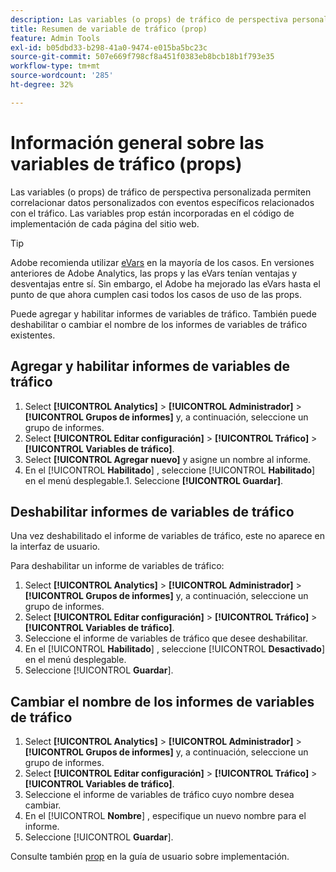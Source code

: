 ```yaml
---
description: Las variables (o props) de tráfico de perspectiva personalizada permiten correlacionar datos personalizados con eventos específicos relacionados con el tráfico. Las variables prop están incorporadas en el código de implementación de cada página del sitio web.
title: Resumen de variable de tráfico (prop)
feature: Admin Tools
exl-id: b05dbd33-b298-41a0-9474-e015ba5bc23c
source-git-commit: 507e669f798cf8a451f0383eb8bcb18b1f793e35
workflow-type: tm+mt
source-wordcount: '285'
ht-degree: 32%

---
```


# Información general sobre las variables de tráfico (props)

Las variables (o props) de tráfico de perspectiva personalizada permiten correlacionar datos personalizados con eventos específicos relacionados con el tráfico. Las variables prop están incorporadas en el código de implementación de cada página del sitio web.

>[!TIP]
>
>Adobe recomienda utilizar [eVars](/help/implement/vars/page-vars/evar.md) en la mayoría de los casos. En versiones anteriores de Adobe Analytics, las props y las eVars tenían ventajas y desventajas entre sí. Sin embargo, el Adobe ha mejorado las eVars hasta el punto de que ahora cumplen casi todos los casos de uso de las props.

Puede agregar y habilitar informes de variables de tráfico. También puede deshabilitar o cambiar el nombre de los informes de variables de tráfico existentes.

## Agregar y habilitar informes de variables de tráfico

1. Select **[!UICONTROL Analytics]** > **[!UICONTROL Administrador]** > **[!UICONTROL Grupos de informes]** y, a continuación, seleccione un grupo de informes.
1. Select **[!UICONTROL Editar configuración]** > **[!UICONTROL Tráfico]** > **[!UICONTROL Variables de tráfico]**.
1. Select **[!UICONTROL Agregar nuevo]** y asigne un nombre al informe.
1. En el [!UICONTROL **Habilitado**] , seleccione [!UICONTROL **Habilitado**] en el menú desplegable.1. Seleccione **[!UICONTROL Guardar]**.

## Deshabilitar informes de variables de tráfico

Una vez deshabilitado el informe de variables de tráfico, este no aparece en la interfaz de usuario.

Para deshabilitar un informe de variables de tráfico:

1. Select **[!UICONTROL Analytics]** > **[!UICONTROL Administrador]** > **[!UICONTROL Grupos de informes]** y, a continuación, seleccione un grupo de informes.
1. Select **[!UICONTROL Editar configuración]** > **[!UICONTROL Tráfico]** > **[!UICONTROL Variables de tráfico]**.
1. Seleccione el informe de variables de tráfico que desee deshabilitar.
1. En el [!UICONTROL **Habilitado**] , seleccione [!UICONTROL **Desactivado**] en el menú desplegable.
1. Seleccione [!UICONTROL **Guardar**].

## Cambiar el nombre de los informes de variables de tráfico

1. Select **[!UICONTROL Analytics]** > **[!UICONTROL Administrador]** > **[!UICONTROL Grupos de informes]** y, a continuación, seleccione un grupo de informes.
1. Select **[!UICONTROL Editar configuración]** > **[!UICONTROL Tráfico]** > **[!UICONTROL Variables de tráfico]**.
1. Seleccione el informe de variables de tráfico cuyo nombre desea cambiar.
1. En el [!UICONTROL **Nombre**] , especifique un nuevo nombre para el informe.
1. Seleccione [!UICONTROL **Guardar**].

Consulte también [prop](/help/implement/vars/page-vars/prop.md) en la guía de usuario sobre implementación.
